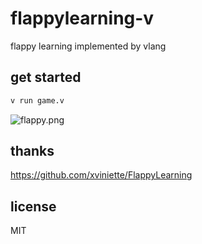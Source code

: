 # flappylearning-v
flappy learning implemented by vlang

## get started

```sh
v run game.v
```

![flappy.png](assets/img/flappy.png)

## thanks
https://github.com/xviniette/FlappyLearning

## license
MIT
